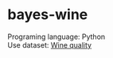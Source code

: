 # bayes-wine

Programing language: Python <br/>
Use dataset: <a href="https://archive.ics.uci.edu/ml/machine-learning-databases/wine-quality/"> Wine quality </a>
